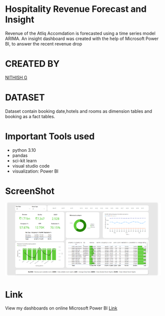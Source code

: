 # Hospitality Revenue Forecast and Insight

Revenue of the Atliq Accomdation is forecasted using a time series model ARIMA. An insight dashboard was created with the help of Microsoft Power BI, to answer the recent revenue drop 


# CREATED BY
[NITHISH G](https://www.linkedin.com/in/nithish-g/)



# DATASET
Dataset contain booking date,hotels and rooms as dimension tables and booking as a fact tables.

# Important Tools used
- python 3.10
- pandas
- sci-kit learn
- visual studio code
- visualization: Power BI




# ScreenShot 
<img src="https://github.com/NithiArr/Hospitality-Revenue-Insight-and-forecasting/blob/master/Dashboard.png">

# Link
View my dashboards on online Microsoft Power BI [Link](https://app.powerbi.com/view?r=eyJrIjoiMTRhZDFiNGEtZWVlOC00ZWUyLTk4NGItZjIxOGQwYjVlMjVkIiwidCI6ImQ4Y2MxYTUzLTYzMWItNDU2Zi05NTY3LWRiZjEwNWY3MjQwOSJ9)




